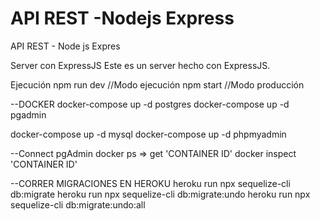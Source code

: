 # API REST -Nodejs Express
API REST - Node js Expres

Server con ExpressJS
Este es un server hecho con ExpressJS.

Ejecución
npm run dev //Modo ejecución
npm start //Modo producción

--DOCKER
docker-compose up -d postgres
docker-compose up -d pgadmin

docker-compose up -d mysql
docker-compose up -d phpmyadmin

--Connect pgAdmin
docker ps => get 'CONTAINER ID'
docker inspect 'CONTAINER ID'


--CORRER MIGRACIONES EN HEROKU 
heroku run npx sequelize-cli db:migrate
heroku run npx sequelize-cli db:migrate:undo
heroku run npx sequelize-cli db:migrate:undo:all

